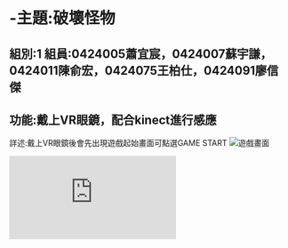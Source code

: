 # -主題:破壞怪物
組別:1
組員:0424005蕭宜宸，0424007蘇宇謙，0424011陳俞宏，0424075王柏仕，0424091廖信傑
---
功能:戴上VR眼鏡，配合kinect進行感應
-----
詳述:戴上VR眼鏡後會先出現遊戲起始畫面可點選GAME START
![遊戲畫面](123.jpg)


![課堂報告](https://github.com/u0424005/0424005/blob/master/%E7%AC%AC%E4%B8%80%E7%B5%84%20106.11.28.pdf)


